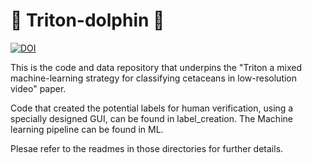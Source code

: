 # :dolphin: Triton-dolphin :dolphin:

[![DOI](https://zenodo.org/badge/320590773.svg)](https://zenodo.org/badge/latestdoi/320590773)


This is the code and data repository that underpins the "Triton a mixed machine-learning strategy for classifying cetaceans in low-resolution video" paper.

Code that created the potential labels for human verification, using a specially designed GUI, can be found in label_creation.
The Machine learning pipeline can be found in ML.

Plesae refer to the readmes in those directories for further details.
